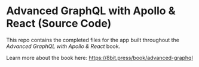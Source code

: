 # Advanced GraphQL with Apollo & React (Source Code)

This repo contains the completed files for the app built throughout the _Advanced GraphQL with Apollo & React_ book.

Learn more about the book here: https://8bit.press/book/advanced-graphql